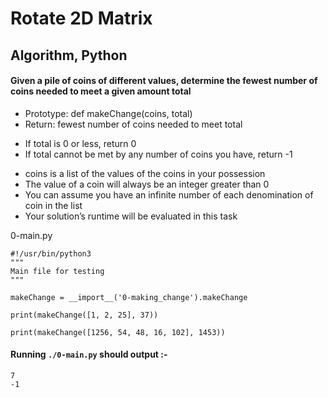 # Rotate 2D Matrix

## Algorithm, Python

#### Given a pile of coins of different values, determine the fewest number of coins needed to meet a given amount total

- Prototype: def makeChange(coins, total)
- Return: fewest number of coins needed to meet total
* If total is 0 or less, return 0
* If total cannot be met by any number of coins you have, return -1
- coins is a list of the values of the coins in your possession
- The value of a coin will always be an integer greater than 0
- You can assume you have an infinite number of each denomination of coin in the list
- Your solution’s runtime will be evaluated in this task


0-main.py

```
#!/usr/bin/python3
"""
Main file for testing
"""

makeChange = __import__('0-making_change').makeChange

print(makeChange([1, 2, 25], 37))

print(makeChange([1256, 54, 48, 16, 102], 1453))

```

#### Running `./0-main.py` should output :-

```
7
-1
```